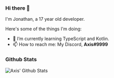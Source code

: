### Hi there 👋

I'm Jonathan, a 17 year old developer.

Here's some of the things I'm doing:

- 🌱 I’m currently learning TypeScript and Kotlin.
- 📫 How to reach me: My Discord, **Axis#9999**

### Github Stats

![Axis' Github Stats](https://github-readme-stats.vercel.app/api?username=yaboyaxis&show_icons=true&theme=dark)
